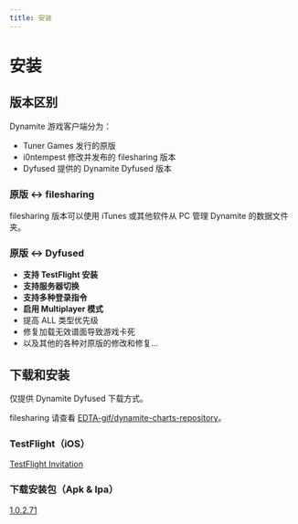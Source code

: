 ```yaml
---
title: 安装
---
```


# 安装

## 版本区别

Dynamite 游戏客户端分为：

- Tuner Games 发行的原版
- i0ntempest 修改并发布的 filesharing 版本
- Dyfused 提供的 Dynamite Dyfused 版本

### 原版 ↔ filesharing

filesharing 版本可以使用 iTunes 或其他软件从 PC 管理 Dynamite 的数据文件夹。

### 原版 ↔ Dyfused

- **支持 TestFlight 安装**
- **支持服务器切换**
- **支持多种登录指令**
- **启用 Multiplayer 模式**
- 提高 ALL 类型优先级
- 修复加载无效谱面导致游戏卡死
- 以及其他的各种对原版的修改和修复...

## 下载和安装

仅提供 Dynamite Dyfused 下载方式。

filesharing 请查看 [EDTA-gif/dynamite-charts-repository](https://github.com/EDTA-gif/dynamite-charts-repository/releases/tag/Game_executable)。

### TestFlight（iOS）

[TestFlight Invitation](https://testflight.apple.com/join/czgeVK7D)

### 下载安装包（Apk & Ipa）

[1.0.2.71](https://github.com/Dyfused/DyfusedDynamite/releases/tag/1.0.2.71)
